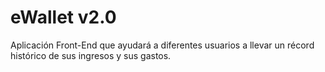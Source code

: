 # eWallet v2.0
Aplicación Front-End que ayudará a diferentes usuarios a llevar un récord histórico de sus ingresos y sus gastos.
